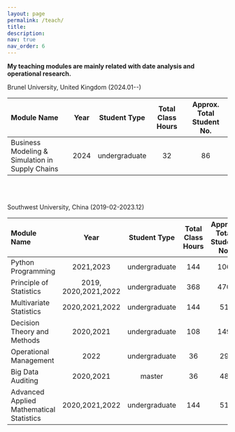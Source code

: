 ```yaml
---
layout: page
permalink: /teach/
title: 
description: 
nav: true
nav_order: 6
---
```


**My teaching modules are mainly related with date analysis and operational research.**


Brunel University, United Kingdom (2024.01--)

|Module Name | Year |Student Type | Total Class Hours |  Approx. Total Student No.|
|:--|:--:|:--:|:--:|:--:|
|Business Modeling  & Simulation in Supply Chains | 2024 | undergraduate  | 32 |86

<br/>
<br/>

Southwest University, China (2019-02-2023.12)

|Module Name | Year |Student Type | Total Class Hours |  Approx. Total Student No.|
|:--|:--:|:--:|:--:|:--:|
|Python Programming | 2021,2023 | undergraduate  | 144 |106
|Principle of Statistics | 2019, 2020,2021,2022 | undergraduate  | 368 |470
|Multivariate Statistics | 2020,2021,2022 | undergraduate | 144 | 51
|Decision Theory and Methods | 2020,2021 | undergraduate | 108| 149
|Operational Management | 2022 | undergraduate | 36 | 29
|Big Data Auditing | 2020,2021 | master | 36 | 48
|Advanced Applied Mathematical Statistics | 2020,2021,2022 | undergraduate | 144 | 51

<!--
For now, this page is assumed to be a static description of your courses. You can convert it to a collection similar to `_projects/` so that you can have a dedicated page for each course.

Organize your courses by years, topics, or universities, however you like!
-->